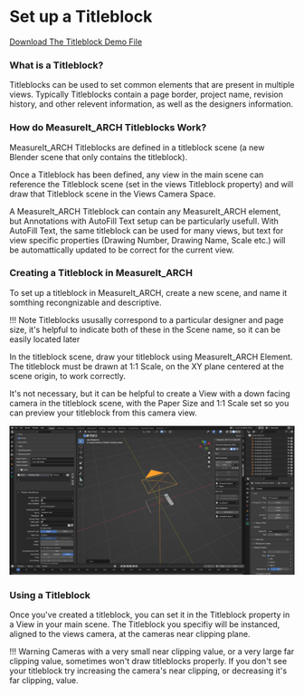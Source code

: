 # Set up a Titleblock


<a href="../demo_files/Titleblock.blend" download>Download The Titleblock Demo File</a>

### What is a Titleblock?

Titleblocks can be used to set common elements that are present in multiple views. Typically Titleblocks contain a page border, project name, revision history, and other relevent information, as well as the designers information.

### How do MeasureIt_ARCH Titleblocks Work?

MeasureIt_ARCH Titleblocks are defined in a titleblock scene (a new Blender scene that only contains the titleblock).

Once a Titleblock has been defined, any view in the main scene can reference the Titleblock scene (set in the views Titleblock property) and will draw that Titleblock scene in the Views Camera Space.

A MeasureIt_ARCH Titleblock can contain any MeasureIt_ARCH element, but Annotations with AutoFill Text setup can be particularly usefull. With AutoFill Text, the same titleblock can be used for many views, but text for view specific properties (Drawing Number, Drawing Name, Scale etc.) will be automattically updated to be correct for the current view.

### Creating a Titleblock in MeasureIt_ARCH

To set up a titleblock in MeasureIt_ARCH, create a new scene, and name it somthing recongnizable and descriptive.

!!! Note
    Titleblocks ususally correspond to a particular designer and page size, it's helpful to indicate both of these in the Scene name, so it can be easily located later

In the titleblock scene, draw your titleblock using MeasureIt_ARCH Element. The titleblock must be drawn at 1:1 Scale, on the XY plane centered at the scene origin, to work correctly.

It's not necessary, but it can be helpful to create a View with a down facing camera in the titleblock scene, with the Paper Size and 1:1 Scale set so you can preview your titleblock from this camera view.

![image](images/titleblock_img/titleblock_scene.PNG)


### Using a Titleblock

Once you've created a titleblock, you can set it in the Titleblock property in a View in your main scene. The Titleblock you specifiy will be instanced, aligned to the views camera, at the cameras near clipping plane.

!!! Warning
    Cameras with a very small near clipping value, or a very large far clipping value, sometimes won't draw titleblocks properly. If you don't see your titleblock try increasing the camera's near clipping, or decreasing it's far clipping, value.